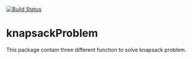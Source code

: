[![Build Status](https://travis-ci.org/amannayak/knapsackProblem.svg?branch=master)](https://travis-ci.org/amannayak/knapsackProblem)

# knapsackProblem
This package contain three different function to solve knapsack problem.
